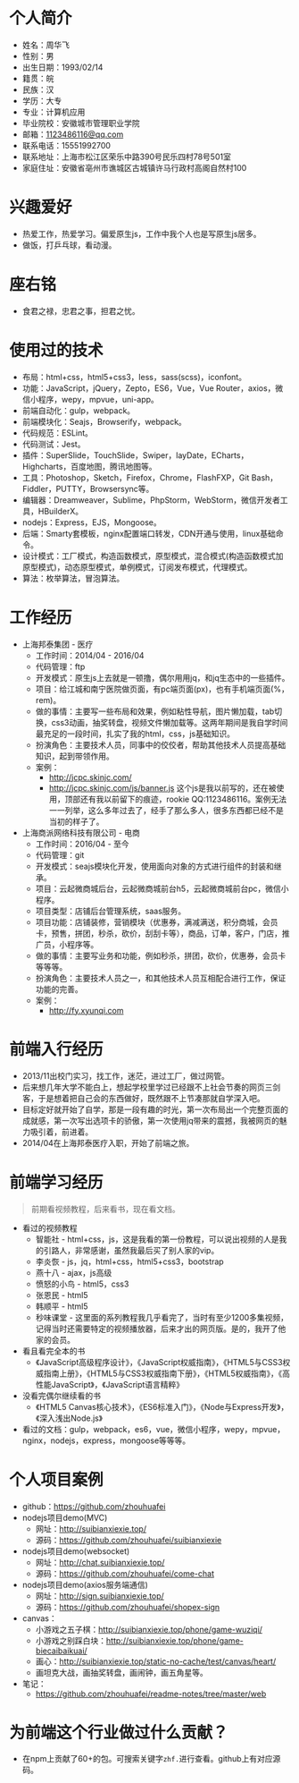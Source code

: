 # 个人简介
* 姓名：周华飞
* 性别：男
* 出生日期：1993/02/14
* 籍贯：皖
* 民族：汉
* 学历：大专
* 专业：计算机应用
* 毕业院校：安徽城市管理职业学院
* 邮箱：1123486116@qq.com
* 联系电话：15551992700
* 联系地址：上海市松江区荣乐中路390号民乐四村78号501室
* 家庭住址：安徽省亳州市谯城区古城镇许马行政村高阁自然村100

# 兴趣爱好
* 热爱工作，热爱学习。偏爱原生js，工作中我个人也是写原生js居多。
* 做饭，打乒乓球，看动漫。

# 座右铭
* 食君之禄，忠君之事，担君之忧。

# 使用过的技术
* 布局：html+css，html5+css3，less，sass(scss)，iconfont。
* 功能：JavaScript，jQuery，Zepto，ES6，Vue，Vue Router，axios，微信小程序，wepy，mpvue，uni-app。
* 前端自动化：gulp，webpack。
* 前端模块化：Seajs，Browserify，webpack。
* 代码规范：ESLint。
* 代码测试：Jest。
* 插件：SuperSlide，TouchSlide，Swiper，layDate，ECharts，Highcharts，百度地图，腾讯地图等。
* 工具：Photoshop，Sketch，Firefox，Chrome，FlashFXP，Git Bash，Fiddler，PUTTY，Browsersync等。
* 编辑器：Dreamweaver，Sublime，PhpStorm，WebStorm，微信开发者工具，HBuilderX。
* nodejs：Express，EJS，Mongoose。
* 后端：Smarty套模板，nginx配置端口转发，CDN开通与使用，linux基础命令。
* 设计模式：工厂模式，构造函数模式，原型模式，混合模式(构造函数模式加原型模式)，动态原型模式，单例模式，订阅发布模式，代理模式。
* 算法：枚举算法，冒泡算法。

# 工作经历
* 上海邦泰集团 - 医疗
    - 工作时间：2014/04 - 2016/04
    - 代码管理：ftp
    - 开发模式：原生js上去就是一顿撸，偶尔用用jq，和jq生态中的一些插件。
    - 项目：给江城和南宁医院做页面，有pc端页面(px)，也有手机端页面(%，rem)。
    - 做的事情：主要写一些布局和效果，例如粘性导航，图片懒加载，tab切换，css3动画，抽奖转盘，视频文件懒加载等。这两年期间是我自学时间最充足的一段时间，扎实了我的html，css，js基础知识。
    - 扮演角色：主要技术人员，同事中的佼佼者，帮助其他技术人员提高基础知识，起到带领作用。
    - 案例：
        - http://jcpc.skinjc.com/
        - http://jcpc.skinjc.com/js/banner.js 这个js是我以前写的，还在被使用，顶部还有我以前留下的痕迹，rookie QQ:1123486116。案例无法一一列举，这么多年过去了，经手了那么多人，很多东西都已经不是当初的样子了。
* 上海商派网络科技有限公司 - 电商
    - 工作时间：2016/04 - 至今
    - 代码管理：git
    - 开发模式：seajs模块化开发，使用面向对象的方式进行组件的封装和继承。
    - 项目：云起微商城后台，云起微商城前台h5，云起微商城前台pc，微信小程序。
    - 项目类型：店铺后台管理系统，saas服务。
    - 项目功能：店铺装修，营销模块（优惠券，满减满送，积分商城，会员卡，预售，拼团，秒杀，砍价，刮刮卡等），商品，订单，客户，门店，推广员，小程序等。
    - 做的事情：主要写业务和功能，例如秒杀，拼团，砍价，优惠券，会员卡等等等。
    - 扮演角色：主要技术人员之一，和其他技术人员互相配合进行工作，保证功能的完善。
    - 案例：
        - http://fy.xyunqi.com

# 前端入行经历
* 2013/11出校门实习，找工作，迷茫，进过工厂，做过网管。
* 后来想几年大学不能白上，想起学校里学过已经跟不上社会节奏的网页三剑客，于是想着把自己会的东西做好，既然跟不上节凑那就自学深入吧。
* 目标定好就开始了自学，那是一段有趣的时光，第一次布局出一个完整页面的成就感，第一次写出选项卡的骄傲，第一次使用jq带来的震撼，我被网页的魅力吸引着，前进着。
* 2014/04在上海邦泰医疗入职，开始了前端之旅。

# 前端学习经历
> 前期看视频教程，后来看书，现在看文档。
* 看过的视频教程
    - 智能社 - html+css，js，这是我看的第一份教程，可以说出视频的人是我的引路人，非常感谢，虽然我最后买了别人家的vip。
    - 李炎恢 - js，jq，html+css，html5+css3，bootstrap
    - 燕十八 - ajax，js高级
    - 愤怒的小鸟 - html5，css3
    - 张恩民 - html5
    - 韩顺平 - html5
    - 秒味课堂 - 这里面的系列教程我几乎看完了，当时有至少1200多集视频，记得当时还需要特定的视频播放器，后来才出的网页版。是的，我开了他家的会员。
* 看且看完全本的书
    - 《JavaScript高级程序设计》，《JavaScript权威指南》，《HTML5与CSS3权威指南上册》，《HTML5与CSS3权威指南下册》，《HTML5权威指南》，《高性能JavaScript》，《JavaScript语言精粹》
* 没看完偶尔继续看的书
    - 《HTML5 Canvas核心技术》，《ES6标准入门》，《Node与Express开发》，《深入浅出Node.js》
* 看过的文档：gulp，webpack，es6，vue，微信小程序，wepy，mpvue，nginx，nodejs，express，mongoose等等等。

# 个人项目案例
* github：https://github.com/zhouhuafei
* nodejs项目demo(MVC)
    - 网址：http://suibianxiexie.top/
    - 源码：https://github.com/zhouhuafei/suibianxiexie
* nodejs项目demo(websocket)
    - 网址：http://chat.suibianxiexie.top/
    - 源码：https://github.com/zhouhuafei/come-chat
* nodejs项目demo(axios服务端通信)
    - 网址：http://sign.suibianxiexie.top/
    - 源码：https://github.com/zhouhuafei/shopex-sign
* canvas：
    - 小游戏之五子棋：http://suibianxiexie.top/phone/game-wuziqi/
    - 小游戏之别踩白块：http://suibianxiexie.top/phone/game-biecaibaikuai/
    - 画心：http://suibianxiexie.top/static-no-cache/test/canvas/heart/
    - 画坦克大战，画抽奖转盘，画闹钟，画五角星等。
* 笔记：
    - https://github.com/zhouhuafei/readme-notes/tree/master/web

# 为前端这个行业做过什么贡献？
* 在npm上贡献了60+的包。可搜索关键字```zhf.```进行查看。github上有对应源码。
